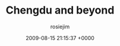 ---
blog: travel
date: 2009-08-15 21:15:37 +0000
title: "Chengdu and beyond"
author: rosiejim
permalink: /china-2009/chengdu/chengdu-and-beyond.markd/
---